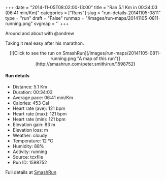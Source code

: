 +++
date = "2014-11-05T08:02:00-13:00"
title = "Ran 5.1 Km in 00:34:03 (06:41 min/Km)"
categories = ["Runs"]
slug = "run-details-20141105-0811"
type = "run"
draft = "False"
runmap = "/images/run-maps/20141105-0811-running.png"
svgmap = '<polyline points="98 35, 100 30, 90 31, 85 34, 79 39, 79 41, 80 41, 81 40, 76 39, 65 47, 63 49, 59 51, 48 61, 36 67, 22 69, 21 69, 0 67, 8 68, 22 69, 35 68, 47 62, 75 39, 82 40, 80 41, 79 40, 86 34, 93 31, 100 31">'
+++

Around and about with @andrew

Taking it real easy after his marathon. 



<!--more-->

<center>
[![Click to see the run on SmashRun](/images/run-maps/20141105-0811-running.png "A map of this run")](http://smashrun.com/peter.smith/run/1598752)
</center>

#### Run details

* Distance: 5.1 Km
* Duration: 00:34:03
* Average pace: 06:41 min/Km
* Calories: 453 Cal
* Heart rate (ave): 121 bpm
* Heart rate (max): 121 bpm
* Heart rate (min): 121 bpm
* Elevation gain: 83 m
* Elevation loss:  m
* Weather: cloudy
* Temperature: 12 &deg;C
* Humidity: 88%
* Activity: running
* Source: tcxfile
* Run ID: 1598752

Full details at [SmashRun](http://smashrun.com/peter.smith/run/1598752)